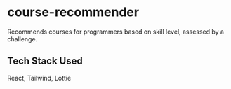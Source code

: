 # course-recommender
Recommends courses for programmers based on skill level, assessed by a challenge.
## Tech Stack Used 
React, Tailwind, Lottie
